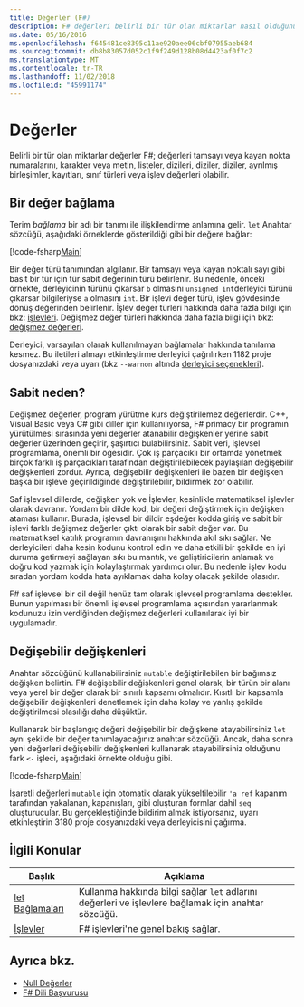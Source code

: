 ```yaml
---
title: Değerler (F#)
description: F# değerleri belirli bir tür olan miktarlar nasıl olduğunu öğrenin.
ms.date: 05/16/2016
ms.openlocfilehash: f645481ce8395c11ae920aee06cbf07955aeb684
ms.sourcegitcommit: db8b83057d052c1f9f249d128b08d4423af0f7c2
ms.translationtype: MT
ms.contentlocale: tr-TR
ms.lasthandoff: 11/02/2018
ms.locfileid: "45991174"
---
```

# <a name="values"></a>Değerler

Belirli bir tür olan miktarlar değerler F#; değerleri tamsayı veya kayan nokta numaralarını, karakter veya metin, listeler, dizileri, diziler, diziler, ayrılmış birleşimler, kayıtları, sınıf türleri veya işlev değerleri olabilir.

## <a name="binding-a-value"></a>Bir değer bağlama

Terim *bağlama* bir adı bir tanımı ile ilişkilendirme anlamına gelir. `let` Anahtar sözcüğü, aşağıdaki örneklerde gösterildiği gibi bir değere bağlar:

[!code-fsharp[Main](../../../../samples/snippets/fsharp/lang-ref-1/snippet601.fs)]

Bir değer türü tanımından algılanır. Bir tamsayı veya kayan noktalı sayı gibi basit bir tür için tür sabit değerinin türü belirlenir. Bu nedenle, önceki örnekte, derleyicinin türünü çıkarsar `b` olmasını `unsigned int`derleyici türünü çıkarsar bilgileriyse `a` olmasını `int`. Bir işlevi değer türü, işlev gövdesinde dönüş değerinden belirlenir. İşlev değer türleri hakkında daha fazla bilgi için bkz: [işlevleri](../functions/index.md). Değişmez değer türleri hakkında daha fazla bilgi için bkz: [değişmez değerleri](../literals.md).

Derleyici, varsayılan olarak kullanılmayan bağlamalar hakkında tanılama kesmez. Bu iletileri almayı etkinleştirme derleyici çağrılırken 1182 proje dosyanızdaki veya uyarı (bkz `--warnon` altında [derleyici seçenekleri](../compiler-options.md)).

## <a name="why-immutable"></a>Sabit neden?

Değişmez değerler, program yürütme kurs değiştirilemez değerlerdir. C++, Visual Basic veya C# gibi diller için kullanılıyorsa, F# primacy bir programın yürütülmesi sırasında yeni değerler atanabilir değişkenler yerine sabit değerler üzerinden geçirir, şaşırtıcı bulabilirsiniz. Sabit veri, işlevsel programlama, önemli bir öğesidir. Çok iş parçacıklı bir ortamda yönetmek birçok farklı iş parçacıkları tarafından değiştirilebilecek paylaşılan değişebilir değişkenleri zordur. Ayrıca, değişebilir değişkenleri ile bazen bir değişken başka bir işleve geçirildiğinde değiştirilebilir, bildirmek zor olabilir.

Saf işlevsel dillerde, değişken yok ve İşlevler, kesinlikle matematiksel işlevler olarak davranır. Yordam bir dilde kod, bir değeri değiştirmek için değişken ataması kullanır. Burada, işlevsel bir dildir eşdeğer kodda giriş ve sabit bir işlevi farklı değişmez değerler çıktı olarak bir sabit değer var. Bu matematiksel katılık programın davranışını hakkında akıl sıkı sağlar. Ne derleyicileri daha kesin kodunu kontrol edin ve daha etkili bir şekilde en iyi duruma getirmeyi sağlayan sıkı bu mantık, ve geliştiricilerin anlamak ve doğru kod yazmak için kolaylaştırmak yardımcı olur. Bu nedenle işlev kodu sıradan yordam kodda hata ayıklamak daha kolay olacak şekilde olasıdır.

F# saf işlevsel bir dil değil henüz tam olarak işlevsel programlama destekler. Bunun yapılması bir önemli işlevsel programlama açısından yararlanmak kodunuzu izin verdiğinden değişmez değerleri kullanılarak iyi bir uygulamadır.

## <a name="mutable-variables"></a>Değişebilir değişkenleri

Anahtar sözcüğünü kullanabilirsiniz `mutable` değiştirilebilen bir bağımsız değişken belirtin. F# değişebilir değişkenleri genel olarak, bir türün bir alanı veya yerel bir değer olarak bir sınırlı kapsamı olmalıdır. Kısıtlı bir kapsamla değişebilir değişkenleri denetlemek için daha kolay ve yanlış şekilde değiştirilmesi olasılığı daha düşüktür.

Kullanarak bir başlangıç değeri değişebilir bir değişkene atayabilirsiniz `let` aynı şekilde bir değer tanımlayacağınız anahtar sözcüğü. Ancak, daha sonra yeni değerleri değişebilir değişkenleri kullanarak atayabilirsiniz olduğunu fark `<-` işleci, aşağıdaki örnekte olduğu gibi.

[!code-fsharp[Main](../../../../samples/snippets/fsharp/lang-ref-1/snippet602.fs)]

İşaretli değerleri `mutable` için otomatik olarak yükseltilebilir `'a ref` kapanım tarafından yakalanan, kapanışları, gibi oluşturan formlar dahil `seq` oluşturucular. Bu gerçekleştiğinde bildirim almak istiyorsanız, uyarı etkinleştirin 3180 proje dosyanızdaki veya derleyicisini çağırma.

## <a name="related-topics"></a>İlgili Konular

|Başlık|Açıklama|
|-----|-----------|
|[let Bağlamaları](../functions/let-bindings.md)|Kullanma hakkında bilgi sağlar `let` adlarını değerleri ve işlevlere bağlamak için anahtar sözcüğü.|
|[İşlevler](../functions/index.md)|F# işlevleri'ne genel bakış sağlar.|

## <a name="see-also"></a>Ayrıca bkz.

- [Null Değerler](null-Values.md)
- [F# Dili Başvurusu](../index.md)
